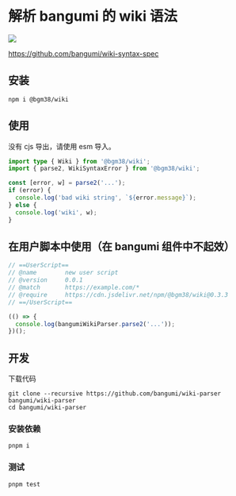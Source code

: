 # 解析 bangumi 的 wiki 语法

[![](https://img.shields.io/npm/v/@bgm38/wiki)](https://npmjs.com/package/@bgm38/wiki)

https://github.com/bangumi/wiki-syntax-spec

## 安装

```shell
npm i @bgm38/wiki
```

## 使用

没有 cjs 导出，请使用 esm 导入。

```typescript
import type { Wiki } from '@bgm38/wiki';
import { parse2, WikiSyntaxError } from '@bgm38/wiki';

const [error, w] = parse2('...');
if (error) {
  console.log('bad wiki string', `${error.message}`);
} else {
  console.log('wiki', w);
}
```

## 在用户脚本中使用（在 bangumi 组件中不起效）<a id="userscript"></a>

```javascript
// ==UserScript==
// @name        new user script
// @version     0.0.1
// @match       https://example.com/*
// @require     https://cdn.jsdelivr.net/npm/@bgm38/wiki@0.3.3
// ==/UserScript==

(() => {
  console.log(bangumiWikiParser.parse2('...'));
})();
```

## 开发

下载代码

```shell
git clone --recursive https://github.com/bangumi/wiki-parser bangumi/wiki-parser
cd bangumi/wiki-parser
```

### 安装依赖

```shell
pnpm i
```

### 测试

```shell
pnpm test
```
